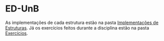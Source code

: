 # ED-UnB
As implementações de cada estrutura estão na pasta [Implementações de Estruturas](Implementações%20de%20Estruturas).
Já os exercícios feitos durante a disciplina estão na pasta [Exercícios](Exercícios).
